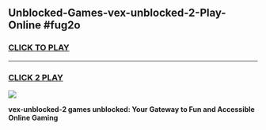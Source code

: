 
## Unblocked-Games-vex-unblocked-2-Play-Online #fug2o
<h3>
<a href="https://news.freeplayer.one?title=vex-unblocked-2&ref=3">CLICK TO PLAY</a></h3>
<hr>

<h3>
<a href="https://news.freeplayer.one?title=vex-unblocked-2&ref=3">CLICK 2 PLAY</a>
  
</h3>

<a href="https://news.freeplayer.one?title=vex-unblocked-2&ref=3"><img src="https://clearcache.store/games.png"></a>


**vex-unblocked-2 games unblocked: Your Gateway to Fun and Accessible Online Gaming**
